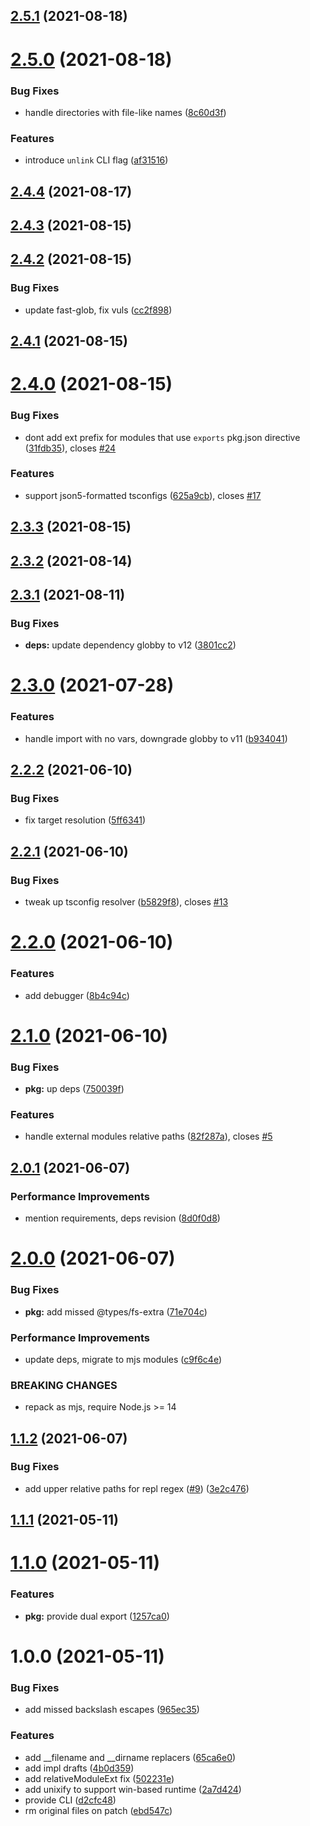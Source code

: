 ## [2.5.1](https://github.com/antongolub/tsc-esm-fix/compare/v2.5.0...v2.5.1) (2021-08-18)

# [2.5.0](https://github.com/antongolub/tsc-esm-fix/compare/v2.4.4...v2.5.0) (2021-08-18)


### Bug Fixes

* handle directories with file-like names ([8c60d3f](https://github.com/antongolub/tsc-esm-fix/commit/8c60d3f4b1913b7880f92017dbbd0f347a8ce4bf))


### Features

* introduce `unlink` CLI flag ([af31516](https://github.com/antongolub/tsc-esm-fix/commit/af31516e3a6af55a293955c0202dc4ed9d37ced4))

## [2.4.4](https://github.com/antongolub/tsc-esm-fix/compare/v2.4.3...v2.4.4) (2021-08-17)

## [2.4.3](https://github.com/antongolub/tsc-esm-fix/compare/v2.4.2...v2.4.3) (2021-08-15)

## [2.4.2](https://github.com/antongolub/tsc-esm-fix/compare/v2.4.1...v2.4.2) (2021-08-15)


### Bug Fixes

* update fast-glob, fix vuls ([cc2f898](https://github.com/antongolub/tsc-esm-fix/commit/cc2f898890b52a0397686c7ac0c9be5a2922dc89))

## [2.4.1](https://github.com/antongolub/tsc-esm-fix/compare/v2.4.0...v2.4.1) (2021-08-15)

# [2.4.0](https://github.com/antongolub/tsc-esm-fix/compare/v2.3.3...v2.4.0) (2021-08-15)


### Bug Fixes

* dont add ext prefix for modules that use `exports` pkg.json directive ([31fdb35](https://github.com/antongolub/tsc-esm-fix/commit/31fdb35b9f7541682aaffc7f29a938cdae8724cc)), closes [#24](https://github.com/antongolub/tsc-esm-fix/issues/24)


### Features

* support json5-formatted tsconfigs ([625a9cb](https://github.com/antongolub/tsc-esm-fix/commit/625a9cb8bff4f2bd9ad5dc6f1ef05f80743b078b)), closes [#17](https://github.com/antongolub/tsc-esm-fix/issues/17)

## [2.3.3](https://github.com/antongolub/tsc-esm-fix/compare/v2.3.2...v2.3.3) (2021-08-15)

## [2.3.2](https://github.com/antongolub/tsc-esm-fix/compare/v2.3.1...v2.3.2) (2021-08-14)

## [2.3.1](https://github.com/antongolub/tsc-esm-fix/compare/v2.3.0...v2.3.1) (2021-08-11)


### Bug Fixes

* **deps:** update dependency globby to v12 ([3801cc2](https://github.com/antongolub/tsc-esm-fix/commit/3801cc2ae3f675250646fde9f583345a4c95441c))

# [2.3.0](https://github.com/antongolub/tsc-esm-fix/compare/v2.2.2...v2.3.0) (2021-07-28)


### Features

* handle import with no vars, downgrade globby to v11 ([b934041](https://github.com/antongolub/tsc-esm-fix/commit/b9340414f75fa5af98dd220207a98c5ed1005a0c))

## [2.2.2](https://github.com/antongolub/tsc-esm-fix/compare/v2.2.1...v2.2.2) (2021-06-10)


### Bug Fixes

* fix target resolution ([5ff6341](https://github.com/antongolub/tsc-esm-fix/commit/5ff6341772a6a3c8a50b7c68ca6b09f138b34097))

## [2.2.1](https://github.com/antongolub/tsc-esm-fix/compare/v2.2.0...v2.2.1) (2021-06-10)


### Bug Fixes

* tweak up tsconfig resolver ([b5829f8](https://github.com/antongolub/tsc-esm-fix/commit/b5829f83182bce41740be884922986839bc47427)), closes [#13](https://github.com/antongolub/tsc-esm-fix/issues/13)

# [2.2.0](https://github.com/antongolub/tsc-esm-fix/compare/v2.1.0...v2.2.0) (2021-06-10)


### Features

* add debugger ([8b4c94c](https://github.com/antongolub/tsc-esm-fix/commit/8b4c94cc96ac3e081bd6b08a3508f6a10a1adc38))

# [2.1.0](https://github.com/antongolub/tsc-esm-fix/compare/v2.0.1...v2.1.0) (2021-06-10)


### Bug Fixes

* **pkg:** up deps ([750039f](https://github.com/antongolub/tsc-esm-fix/commit/750039ffead0d3737e04709b50f1c26716b6f6a5))


### Features

* handle external modules relative paths ([82f287a](https://github.com/antongolub/tsc-esm-fix/commit/82f287ac7aa9d5876380cd96063d16e5ee80792e)), closes [#5](https://github.com/antongolub/tsc-esm-fix/issues/5)

## [2.0.1](https://github.com/antongolub/tsc-esm-fix/compare/v2.0.0...v2.0.1) (2021-06-07)


### Performance Improvements

* mention requirements, deps revision ([8d0f0d8](https://github.com/antongolub/tsc-esm-fix/commit/8d0f0d82e7e8f17e7bba71b5f3f242ec133cdc3b))

# [2.0.0](https://github.com/antongolub/tsc-esm-fix/compare/v1.1.2...v2.0.0) (2021-06-07)


### Bug Fixes

* **pkg:** add missed @types/fs-extra ([71e704c](https://github.com/antongolub/tsc-esm-fix/commit/71e704ca97eb0def785579371976d20f96d82695))


### Performance Improvements

* update deps, migrate to mjs modules ([c9f6c4e](https://github.com/antongolub/tsc-esm-fix/commit/c9f6c4e314cbfde761c65facaaa58c2b7e8a0c84))


### BREAKING CHANGES

* repack as mjs, require Node.js >= 14

## [1.1.2](https://github.com/antongolub/tsc-esm-fix/compare/v1.1.1...v1.1.2) (2021-06-07)


### Bug Fixes

* add upper relative paths for repl regex ([#9](https://github.com/antongolub/tsc-esm-fix/issues/9)) ([3e2c476](https://github.com/antongolub/tsc-esm-fix/commit/3e2c4769044824ef976ae9cef8d2fcea41935185))

## [1.1.1](https://github.com/antongolub/tsc-esm-fix/compare/v1.1.0...v1.1.1) (2021-05-11)

# [1.1.0](https://github.com/antongolub/tsc-esm-fix/compare/v1.0.0...v1.1.0) (2021-05-11)


### Features

* **pkg:** provide dual export ([1257ca0](https://github.com/antongolub/tsc-esm-fix/commit/1257ca075ea335c3885d2740aedd40d87081a805))

# 1.0.0 (2021-05-11)


### Bug Fixes

* add missed backslash escapes ([965ec35](https://github.com/antongolub/tsc-esm-fix/commit/965ec35c84a614da6195da4d7a3041627e857052))


### Features

* add __filename and __dirname replacers ([65ca6e0](https://github.com/antongolub/tsc-esm-fix/commit/65ca6e08c52ee8dcd8217e9a4cf87674de5db92f))
* add impl drafts ([4b0d359](https://github.com/antongolub/tsc-esm-fix/commit/4b0d3595c0454d9478b93248fba818db6125fbb9))
* add relativeModuleExt fix ([502231e](https://github.com/antongolub/tsc-esm-fix/commit/502231e87d3dcdf8e3756bad8d00cf78825094a8))
* add unixify to support win-based runtime ([2a7d424](https://github.com/antongolub/tsc-esm-fix/commit/2a7d424b40e4f87fe82aafb9a433f58d29310310))
* provide CLI ([d2cfc48](https://github.com/antongolub/tsc-esm-fix/commit/d2cfc48a821750a15733a9e4994a353717ef7a2a))
* rm original files on patch ([ebd547c](https://github.com/antongolub/tsc-esm-fix/commit/ebd547cdf283b671074dde714d96e3c87c6ccbfa))

